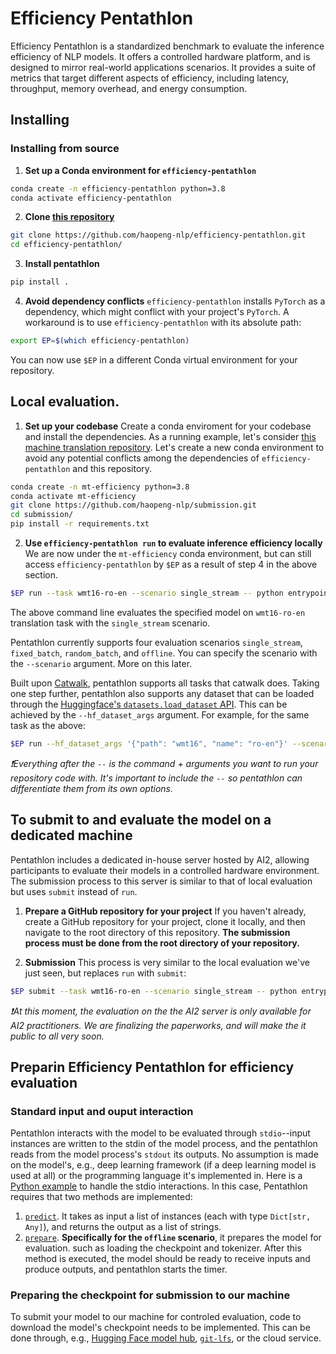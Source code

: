 # Efficiency Pentathlon
Efficiency Pentathlon is a standardized benchmark to evaluate the inference efficiency of NLP models.
It offers a controlled hardware platform, and is designed to mirror real-world applications scenarios. 
It provides a suite of metrics that target different aspects of efficiency, including latency, throughput, memory overhead, and energy consumption.

## Installing

### Installing from source

1. **Set up a Conda environment for `efficiency-pentathlon`**

```bash
conda create -n efficiency-pentathlon python=3.8
conda activate efficiency-pentathlon
```

2. **Clone [this repository](https://github.com/allenai/efficiency-pentathlon)**
```bash
git clone https://github.com/haopeng-nlp/efficiency-pentathlon.git
cd efficiency-pentathlon/
```

3. **Install pentathlon**

```bash
pip install .
```

4. **Avoid dependency conflicts**
`efficiency-pentathlon` installs `PyTorch` as a dependency, which might conflict with your project's `PyTorch`. A workaround is to use `efficiency-pentathlon` with its absolute path:

```bash
export EP=$(which efficiency-pentathlon)
```
You can now use `$EP` in a different Conda virtual environment for your repository.

## Local evaluation.

1. **Set up your codebase**
Create a conda enviroment for your codebase and install the dependencies. As a running example, let's consider [this machine translation repository](https://github.com/haopeng-nlp/submission). 
Let's create a new conda environment to avoid any potential conflicts among the dependencies of `efficiency-pentathlon` and this repository. 

```bash
conda create -n mt-efficiency python=3.8
conda activate mt-efficiency
git clone https://github.com/haopeng-nlp/submission.git
cd submission/
pip install -r requirements.txt
```

2. **Use `efficiency-pentathlon run` to evaluate inference efficiency locally**
We are now under the `mt-efficiency` conda environment, but can still access `efficiency-pentathlon` by `$EP` as a result of step 4 in the above section.

```bash
$EP run --task wmt16-ro-en --scenario single_stream -- python entrypoint.py --model facebook/mbart-large-50-many-to-many-mmt --task wmt16-ro-en
```

The above command line evaluates the specified model on `wmt16-ro-en` translation task with the `single_stream` scenario.

Pentathlon currently supports four evaluation scenarios `single_stream`, `fixed_batch`, `random_batch`, and `offline`. 
You can specify the scenario with the `--scenario` argument. More on this later.

Built upon [Catwalk](https://github.com/allenai/catwalk), pentathlon supports all tasks that catwalk does. Taking one step further, pentathlon also supports any dataset that can be loaded through the [Huggingface's `datasets.load_dataset` API](https://huggingface.co/docs/datasets/v1.11.0/loading_datasets.html). This can be achieved by the `--hf_dataset_args` argument. For example, for the same task as the above:

```bash
$EP run --hf_dataset_args '{"path": "wmt16", "name": "ro-en"}' --scenario single_stream -- python entrypoint.py --model facebook/mbart-large-50-many-to-many-mmt --task wmt16-ro-en
```

*❗Everything after the `--` is the command + arguments you want to run your repository code with. It's important to include the `--` so pentathlon can differentiate them from its own options.*

## To submit to and evaluate the model on a dedicated machine
Pentathlon includes a dedicated in-house server hosted by AI2, allowing participants to evaluate their models in a controlled hardware environment. The submission process to this server is similar to that of local evaluation but uses `submit` instead of `run`.

1. **Prepare a GitHub repository for your project**
If you haven't already, create a GitHub repository for your project, clone it locally, and then navigate to the root directory of this repository.
**The submission process must be done from the root directory of your repository.**

2. **Submission**
This process is very similar to the local evaluation we've just seen, but replaces `run` with `submit`:

```bash
$EP submit --task wmt16-ro-en --scenario single_stream -- python entrypoint.py --model facebook/mbart-large-50-many-to-many-mmt --task wmt16-ro-en
```

*❗At this moment, the evaluation on the the AI2 server is only available for AI2 practitioners. We are finalizing the paperworks, and will make the it public to all very soon.*

## Preparin Efficiency Pentathlon for efficiency evaluation

### Standard input and ouput interaction
Pentathlon interacts with the model to be evaluated through `stdio`--input instances are written to the stdin of the model process, and the pentathlon reads from the model process's `stdout` its outputs. 
No assumption is made on the model's, e.g., deep learning framework (if a deep learning model is used at all) or the programming language it's implemented in. 
Here is a [Python example](https://github.com/haopeng-nlp/submission/blob/main/entrypoint.py#L20-L76) to handle the 
stdio interactions. 
In this case, Pentathlon requires that two methods are implemented:

1.  [`predict`](https://github.com/haopeng-nlp/submission/blob/main/entrypoint.py#L33). It takes as input a list of instances (each with type `Dict[str, Any]`), and returns the output as a list of strings. 
2.  [`prepare`](https://github.com/haopeng-nlp/submission/blob/main/entrypoint.py#L56). **Specifically for the `offline` scenario**, it prepares the model for evaluation. such as loading the checkpoint and tokenizer. After this method is executed, the model should be ready to receive inputs and produce outputs, and pentathlon starts the timer.
   
### Preparing the checkpoint for submission to our machine
To submit your model to our machine for controled evaluation, code to download the model's checkpoint needs to be implemented.
This can be done through, e.g., [Hugging Face model hub](https://huggingface.co/docs/hub/models-the-hub), [`git-lfs`](https://git-lfs.com/), or the cloud service.